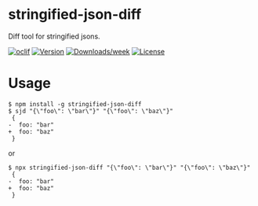 stringified-json-diff
=====================

Diff tool for stringified jsons.

[![oclif](https://img.shields.io/badge/cli-oclif-brightgreen.svg)](https://oclif.io)
[![Version](https://img.shields.io/npm/v/stringified-json-diff.svg)](https://npmjs.org/package/stringified-json-diff)
[![Downloads/week](https://img.shields.io/npm/dw/stringified-json-diff.svg)](https://npmjs.org/package/stringified-json-diff)
[![License](https://img.shields.io/npm/l/stringified-json-diff.svg)](https://github.com/toiroakr/stringified-json-diff/blob/master/package.json)

<!-- toc -->
# Usage
<!-- usage -->
```
$ npm install -g stringified-json-diff
$ sjd "{\"foo\": \"bar\"}" "{\"foo\": \"baz\"}"
 {
-  foo: "bar"
+  foo: "baz"
 }
```

or 

```
$ npx stringified-json-diff "{\"foo\": \"bar\"}" "{\"foo\": \"baz\"}"
 {
-  foo: "bar"
+  foo: "baz"
 }
```
